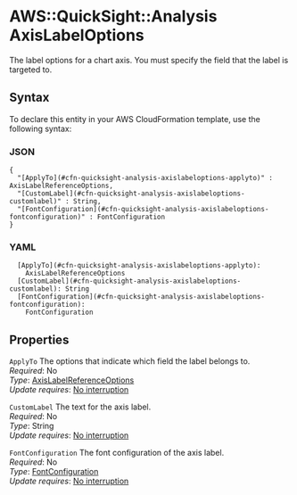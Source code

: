 # AWS::QuickSight::Analysis AxisLabelOptions<a name="aws-properties-quicksight-analysis-axislabeloptions"></a>

The label options for a chart axis\. You must specify the field that the label is targeted to\.

## Syntax<a name="aws-properties-quicksight-analysis-axislabeloptions-syntax"></a>

To declare this entity in your AWS CloudFormation template, use the following syntax:

### JSON<a name="aws-properties-quicksight-analysis-axislabeloptions-syntax.json"></a>

```
{
  "[ApplyTo](#cfn-quicksight-analysis-axislabeloptions-applyto)" : AxisLabelReferenceOptions,
  "[CustomLabel](#cfn-quicksight-analysis-axislabeloptions-customlabel)" : String,
  "[FontConfiguration](#cfn-quicksight-analysis-axislabeloptions-fontconfiguration)" : FontConfiguration
}
```

### YAML<a name="aws-properties-quicksight-analysis-axislabeloptions-syntax.yaml"></a>

```
  [ApplyTo](#cfn-quicksight-analysis-axislabeloptions-applyto):
    AxisLabelReferenceOptions
  [CustomLabel](#cfn-quicksight-analysis-axislabeloptions-customlabel): String
  [FontConfiguration](#cfn-quicksight-analysis-axislabeloptions-fontconfiguration):
    FontConfiguration
```

## Properties<a name="aws-properties-quicksight-analysis-axislabeloptions-properties"></a>

`ApplyTo` <a name="cfn-quicksight-analysis-axislabeloptions-applyto"></a>
The options that indicate which field the label belongs to\.  
_Required_: No  
_Type_: [AxisLabelReferenceOptions](aws-properties-quicksight-analysis-axislabelreferenceoptions.md)  
_Update requires_: [No interruption](https://docs.aws.amazon.com/AWSCloudFormation/latest/UserGuide/using-cfn-updating-stacks-update-behaviors.html#update-no-interrupt)

`CustomLabel` <a name="cfn-quicksight-analysis-axislabeloptions-customlabel"></a>
The text for the axis label\.  
_Required_: No  
_Type_: String  
_Update requires_: [No interruption](https://docs.aws.amazon.com/AWSCloudFormation/latest/UserGuide/using-cfn-updating-stacks-update-behaviors.html#update-no-interrupt)

`FontConfiguration` <a name="cfn-quicksight-analysis-axislabeloptions-fontconfiguration"></a>
The font configuration of the axis label\.  
_Required_: No  
_Type_: [FontConfiguration](aws-properties-quicksight-analysis-fontconfiguration.md)  
_Update requires_: [No interruption](https://docs.aws.amazon.com/AWSCloudFormation/latest/UserGuide/using-cfn-updating-stacks-update-behaviors.html#update-no-interrupt)
